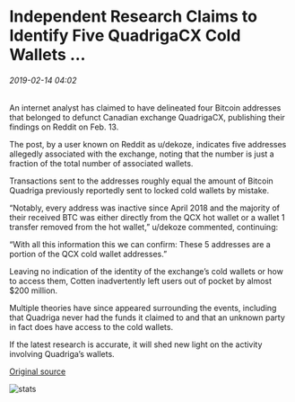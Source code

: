 # Independent Research Claims to Identify Five QuadrigaCX Cold Wallets ...

###### 2019-02-14 04:02

An internet analyst has claimed to have delineated four Bitcoin addresses that belonged to defunct Canadian exchange QuadrigaCX, publishing their findings on Reddit on Feb. 13.

The post, by a user known on Reddit as u/dekoze, indicates five addresses allegedly associated with the exchange, noting that the number is just a fraction of the total number of associated wallets.

Transactions sent to the addresses roughly equal the amount of Bitcoin Quadriga previously reportedly sent to locked cold wallets by mistake.

“Notably, every address was inactive since April 2018 and the majority of their received BTC was either directly from the QCX hot wallet or a wallet 1 transfer removed from the hot wallet,” u/dekoze commented, continuing:

“With all this information this we can confirm: These 5 addresses are a portion of the QCX cold wallet addresses.”

Leaving no indication of the identity of the exchange’s cold wallets or how to access them, Cotten inadvertently left users out of pocket by almost $200 million.

Multiple theories have since appeared surrounding the events, including that Quadriga never had the funds it claimed to and that an unknown party in fact does have access to the cold wallets.

If the latest research is accurate, it will shed new light on the activity involving Quadriga’s wallets.

[Original source](https://cointelegraph.com/news/independent-research-claims-to-identify-five-quadrigacx-cold-wallets)

![stats](https://c.statcounter.com/11760860/0/a89fa40b/1/ "stats")